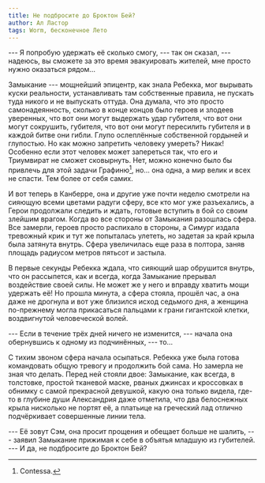 ```yaml
---
title: Не подбросите до Броктон Бей?
author: Ал Ластор
tags: Worm, бесконечное Лето
---
```

--- Я попробую удержать её сколько смогу, --- так он сказал, --- надеюсь, вы сможете за это время эвакуировать жителей, мне просто нужно оказаться рядом…

Замыкание --- мощнейший эпицентр, как знала Ребекка, мог вырывать куски реальности, устанавливать там собственные правила, не пускать туда никого и не выпускать оттуда. Она думала, что это просто самонадеянность, сколько в конце концов было героев и злодеев уверенных, что вот они могут выдержать удар губителя, что вот они могут сокрушить, губителя, что вот они могут пересилить губителя и в каждой битве они гибли. Глупо ослеплённые собственной гордыней и глупостью. Но как можно запретить человеку умереть? Никак! Особенно если этот человек может запереться так, что его и Триумвират не сможет сковырнуть. Нет, можно конечно было бы привлечь для этой задачи Графиню[^1], но… она одна, а мир велик и всех не спасти. Тем более от себя самих.

[^1]: Contessа.

И вот теперь в Канберре, она и другие уже почти неделю смотрели на сияющую всеми цветами радуги сферу, все кто мог уже разъехались, а Герои продолжали следить и ждать, готовые вступить в бой со своим злейшим врагом. Когда во все стороны от Замыкания разошлась сфера. Все замерли, героев просто распихало в стороны, а Симург издала тревожный крик и тут же попыталась улететь, но задетая за край крыла была затянута внутрь. Сфера увеличилась еще раза в полтора, заняв площадь радиусом метров пятьсот и застыла.

В первые секунды Ребекка ждала, что сияющий шар обрушится внутрь, что он рассыпется, как и всегда, когда Замыкание прерывал воздействие своей силы. Не может же у него и вправду хватить мощи удержать её! Но прошла минута, а сфера стояла, прошёл час, а она даже не дрогнула и вот уже близился исход седьмого дня, а женщина по-прежнему могла прикасаться пальцами к грани гигантской клетки, воздвигнутой человеческой волей.

--- Если в течение трёх дней ничего не изменится, --- начала она обернувшись к одному из подчинённых, --- то…

С тихим звоном сфера начала осыпаться. Ребекка уже была готова командовать общую тревогу и продолжить бой сама. Но замерла не зная что делать. Перед ней стояли двое: Замыкание, как всегда, в толстовке, простой тканевой маске, рваных джинсах и кроссовках в обнимку с самой прекрасной девушкой, какую она только видела, где-то в глубине души Александрия даже отметила, что два белоснежных крыла нисколько не портят её, а платьице на греческий лад отлично подчёркивает совершенные линии тела.

--- Её зовут Сэм, она просит прощения и обещает больше не шалить, --- заявил Замыкание прижимая к себе в объятья младшую из губителей. --- И да, не подбросите до Броктон Бей?
